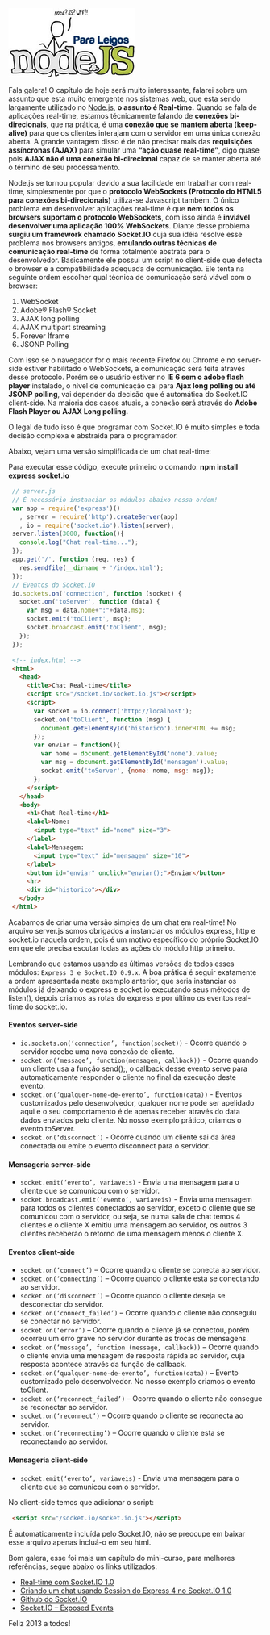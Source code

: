 ![Curso de Node.js](/images/nodejs-para-leigos.jpg "Curso de Node.js")

Fala galera! O capítulo de hoje será muito interessante, falarei sobre um assunto que esta muito emergente nos sistemas web, que esta sendo largamente utilizado no [Node.js](/nodejs), **o assunto é Real-time.**
Quando se fala de aplicações real-time, estamos técnicamente falando de **conexões bi-direcionais**, que na prática, é uma **conexão que se mantem aberta (keep-alive)** para que os clientes interajam com o servidor em uma única conexão aberta. A grande vantagem disso é de não precisar mais das **requisições assíncronas (AJAX)** para simular uma **“ação quase real-time”**, digo quase pois **AJAX não é uma conexão bi-direcional** capaz de se manter aberta até o término de seu processamento.

Node.js se tornou popular devido a sua facilidade em trabalhar com real-time, simplesmente por que o **protocolo WebSockets (Protocolo do HTML5 para conexões bi-direcionais)** utiliza-se Javascript também.
O único problema em desenvolver aplicações real-time é que **nem todos os browsers suportam o protocolo WebSockets**, com isso ainda é **inviável desenvolver uma aplicação 100% WebSockets**. Diante desse problema **surgiu um framework chamado Socket.IO** cuja sua idéia resolve esse problema nos browsers antigos, **emulando outras técnicas de comunicação real-time** de forma totalmente abstrata para o desenvolvedor.
Basicamente ele possui um script no client-side que detecta o browser e a compatibilidade adequada de comunicação.
Ele tenta na seguinte ordem escolher qual técnica de comunicação será viável com o browser:

1.  WebSocket
2.  Adobe® Flash® Socket
3.  AJAX long polling
4.  AJAX multipart streaming
5.  Forever Iframe
6.  JSONP Polling

Com isso se o navegador for o mais recente Firefox ou Chrome e no server-side estiver habilitado o WebSockets, a comunicação será feita através desse protocolo. Porém se o usuário estiver no **IE 6 sem o adobe flash player** instalado, o nível de comunicação cai para **Ajax long polling ou até JSONP polling**, vai depender da decisão que é automática do Socket.IO client-side. Na maioria dos casos atuais, a conexão será através do **Adobe Flash Player ou AJAX Long polling.**

O legal de tudo isso é que programar com Socket.IO é muito simples e toda decisão complexa é abstraída para o programador.

Abaixo, vejam uma versão simplificada de um chat real-time:

Para executar esse código, execute primeiro o comando:
**npm install express socket.io**

``` javascript
 // server.js
 // É necessário instanciar os módulos abaixo nessa ordem!
 var app = require('express')()
   , server = require('http').createServer(app)
   , io = require('socket.io').listen(server);
 server.listen(3000, function(){
   console.log("Chat real-time...");
 });
 app.get('/', function (req, res) {
   res.sendfile(__dirname + '/index.html');
 });
 // Eventos do Socket.IO
 io.sockets.on('connection', function (socket) {
   socket.on('toServer', function (data) {
     var msg = data.nome+":"+data.msg;
     socket.emit('toClient', msg);
     socket.broadcast.emit('toClient', msg);
   });
 });
```

``` html
 <!-- index.html -->
 <html>
   <head>
     <title>Chat Real-time</title>
     <script src="/socket.io/socket.io.js"></script>
     <script>
       var socket = io.connect('http://localhost');
       socket.on('toClient', function (msg) {
         document.getElementById('historico').innerHTML += msg;
       });
       var enviar = function(){
         var nome = document.getElementById('nome').value;
         var msg = document.getElementById('mensagem').value;
         socket.emit('toServer', {nome: nome, msg: msg});
       };
     </script>
   </head>
   <body>
     <h1>Chat Real-time</h1>
     <label>Nome:
       <input type="text" id="nome" size="3">
     </label>
     <label>Mensagem:
       <input type="text" id="mensagem" size="10">
     </label>
     <button id="enviar" onclick="enviar();">Enviar</button>
     <hr>
     <div id="historico"></div>
   </body>
 </html>
```

Acabamos de criar uma versão simples de um chat em real-time! No arquivo server.js somos obrigados a instanciar os módulos express, http e socket.io naquela ordem, pois é um motivo específico do próprio Socket.IO em que ele precisa escutar todas as ações do módulo http primeiro.

Lembrando que estamos usando as últimas versões de todos esses módulos: `Express 3 e Socket.IO 0.9.x`. A boa prática é seguir exatamente a ordem apresentada neste exemplo anterior, que seria instanciar os módulos já deixando o express e socket.io executando seus métodos de listen(), depois criamos as rotas do express e por último os eventos real-time do socket.io.

#### Eventos server-side

*   `io.sockets.on(‘connection’, function(socket))` - Ocorre quando o servidor recebe uma nova conexão de cliente.
*   `socket.on(‘message’, function(mensagem, callback))` - Ocorre quando um cliente usa a função send();, o callback desse evento serve para automaticamente responder o cliente no final da execução deste evento.
*   `socket.on(‘qualquer-nome-de-evento’, function(data))` - Eventos customizados pelo desenvolvedor, qualquer nome pode ser apelidado aqui e o seu comportamento é de apenas receber através do data dados enviados pelo cliente. No nosso exemplo prático, criamos o evento toServer.
*   `socket.on(‘disconnect’)` - Ocorre quando um cliente sai da área conectada ou emite o evento disconnect para o servidor.

#### Mensageria server-side

*   `socket.emit(‘evento’, variaveis)` - Envia uma mensagem para o cliente que se comunicou com o servidor.
*   `socket.broadcast.emit(‘evento’, variaveis)` - Envia uma mensagem para todos os clientes conectados ao servidor, exceto o cliente que se comunicou com o servidor, ou seja, se numa sala de chat temos 4 clientes e o cliente X emitiu uma mensagem ao servidor, os outros 3 clientes receberão o retorno de uma mensagem menos o cliente X.

#### Eventos client-side

*   `socket.on(‘connect’)` – Ocorre quando o cliente se conecta ao servidor.
*   `socket.on(‘connecting’)` – Ocorre quando o cliente esta se conectando ao servidor.
*   `socket.on(‘disconnect’)` – Ocorre quando o cliente deseja se desconectar do servidor.
*   `socket.on(‘connect_failed’)` – Ocorre quando o cliente não conseguiu se conectar no servidor.
*   `socket.on(‘error’)` – Ocorre quando o cliente já se conectou, porém ocorreu um erro grave no servidor durante as trocas de mensagens.
*   `socket.on(‘message’, function (message, callback))` – Ocorre quando o cliente envia uma mensagem de resposta rápida ao servidor, cuja resposta acontece através da função de callback.
*   `socket.on(‘qualquer-nome-de-evento’, function(data))` – Evento customizado pelo desenvolvedor. No nosso exemplo criamos o evento toClient.
*   `socket.on(‘reconnect_failed’)` – Ocorre quando o cliente não consegue se reconectar ao servidor.
*   `socket.on(‘reconnect’)` – Ocorre quando o cliente se reconecta ao servidor.
*   `socket.on(‘reconnecting’)` – Ocorre quando o cliente esta se reconectando ao servidor.

#### Mensageria client-side

*   `socket.emit(‘evento’, variaveis)` - Envia uma mensagem para o cliente que se comunicou com o servidor.

No client-side temos que adicionar o script:

``` html
 <script src="/socket.io/socket.io.js"></script>
```

É automaticamente incluída pelo Socket.IO, não se preocupe em baixar esse arquivo apenas incluá-o em seu html.

Bom galera, esse foi mais um capítulo do mini-curso, para melhores referências, segue abaixo os links utilizados:

*   [Real-time com Socket.IO 1.0](/real-time-com-socket-io-no-nodejs "Real-time com Socket.IO 1.0")
*   [Criando um chat usando Session do Express 4 no Socket.IO 1.0](/criando-um-chat-usando-session-do-express-4-no-socket-io-1-0 "Criando um chat usando Session do Express 4 no Socket.IO 1.0")
*   [Github do Socket.IO](https://github.com/LearnBoost/socket.io "Github do Socket.IO")
*   [Socket.IO – Exposed Events](https://github.com/LearnBoost/socket.io/wiki/Exposed-events "Socket.IO – Exposed Events")

Feliz 2013 a todos!
